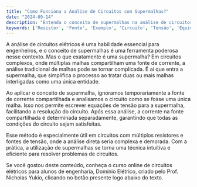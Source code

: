 ```yaml
---
title: "Como Funciona a Análise de Circuitos com Supermalhas?"
date: "2024-09-14"
description: "Entenda o conceito de supermalhas na análise de circuitos elétricos e sua aplicação prática."
keywords: ['Resistor', 'Fonte', 'Exemplo', 'Circuito', 'Tensão', 'Equivalente', 'Supermalha']
---
```


A análise de circuitos elétricos é uma habilidade essencial para engenheiros, e o conceito de supermalhas é uma ferramenta poderosa nesse contexto. Mas o que exatamente é uma supermalha? Em circuitos complexos, onde múltiplas malhas compartilham uma fonte de corrente, a análise tradicional de malhas pode se tornar complicada. É aí que entra a supermalha, que simplifica o processo ao tratar duas ou mais malhas interligadas como uma única entidade.

Ao aplicar o conceito de supermalha, ignoramos temporariamente a fonte de corrente compartilhada e analisamos o circuito como se fosse uma única malha. Isso nos permite escrever equações de tensão para a supermalha, facilitando a resolução do circuito. Após essa análise, a corrente na fonte compartilhada é determinada separadamente, garantindo que todas as condições do circuito sejam satisfeitas.

Esse método é especialmente útil em circuitos com múltiplos resistores e fontes de tensão, onde a análise direta seria complexa e demorada. Com a prática, a utilização de supermalhas se torna uma técnica intuitiva e eficiente para resolver problemas de circuitos.

Se você gostou deste conteúdo, conheça o curso online de circuitos elétricos para alunos de engenharia, Domínio Elétrico, criado pelo Prof. Nicholas Yukio, clicando no botão presente logo abaixo do texto.
